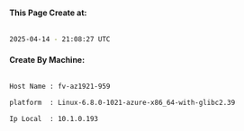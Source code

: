 
   
#### This Page Create at:

```bash

2025-04-14 - 21:08:27 UTC

```

#### Create By Machine:

```bash

Host Name : fv-az1921-959

platform  : Linux-6.8.0-1021-azure-x86_64-with-glibc2.39

Ip Local  : 10.1.0.193

```

